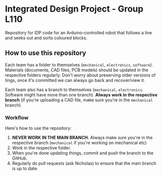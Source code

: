 # Integrated Design Project - Group L110
Repository for IDP code for an Arduino-controlled robot that follows a line and seeks out and sorts coloured blocks.

## How to use this repository
Each team has a folder to themselves (`mechanical`, `electronics`, `software`). Materials (documents, CAD files, PCB models) should be updated in the respective folders regularly. Don't worry about preserving older versions of tings, once it's committed we can always go back and recover/view it.

Each team also has a branch to themselves (`mechanical`, `electronics`. Software might have more than one branch). **Always work in the respective branch** (if you're uploading a CAD file, make sure you're in the `mechanical` branch).

### Workflow
Here's how to use the repository:
1. **NEVER WORK IN THE MAIN BRANCH.** Always make sure you're in the respective branch (`mechanical` if you're working on mechanical etc)
2. Work in the respective folder.
3. When you're done updating things, commit and push the branch to the GitHub.
4. Regularly do pull requests (ask Nicholas) to ensure that the main branch is up to date.